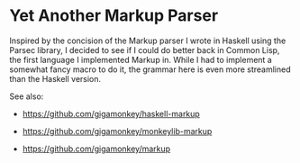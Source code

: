 Yet Another Markup Parser
=========================

Inspired by the concision of the Markup parser I wrote in Haskell
using the Parsec library, I decided to see if I could do better back
in Common Lisp, the first language I implemented Markup in. While I
had to implement a somewhat fancy macro to do it, the grammar here is
even more streamlined than the Haskell version.

See also:

* https://github.com/gigamonkey/haskell-markup

* https://github.com/gigamonkey/monkeylib-markup

* https://github.com/gigamonkey/markup
